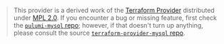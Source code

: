 > This provider is a derived work of the [Terraform Provider](https://github.com/petoju/terraform-provider-mysql)
> distributed under [MPL 2.0](https://www.mozilla.org/en-US/MPL/2.0/). If you encounter a bug or missing feature,
> first check the [`pulumi-mysql` repo](https://github.com/primait/pulumi-mysql/issues); however, if that doesn't turn up anything,
> please consult the source [`terraform-provider-mysql` repo](https://github.com/petoju/terraform-provider-mysql/issues).